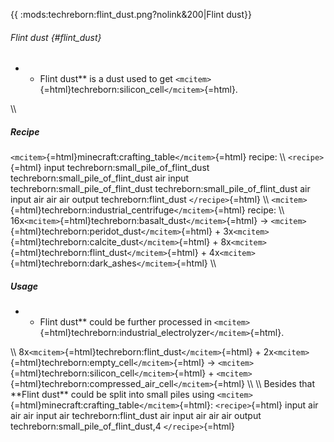 {{ :mods:techreborn:flint_dust.png?nolink&200\|Flint dust}}

###### Flint dust {#flint_dust}

-   -   Flint dust\*\* is a dust used to get
        `<mcitem>`{=html}techreborn:silicon_cell`</mcitem>`{=html}.

\\\\

##### Recipe

`<mcitem>`{=html}minecraft:crafting_table`</mcitem>`{=html} recipe: \\\\
`<recipe>`{=html} input techreborn:small_pile_of_flint_dust
techreborn:small_pile_of_flint_dust air input
techreborn:small_pile_of_flint_dust techreborn:small_pile_of_flint_dust
air input air air air output techreborn:flint_dust `</recipe>`{=html}
\\\\ `<mcitem>`{=html}techreborn:industrial_centrifuge`</mcitem>`{=html}
recipe: \\\\
16x`<mcitem>`{=html}techreborn:basalt_dust`</mcitem>`{=html} -\>
`<mcitem>`{=html}techreborn:peridot_dust`</mcitem>`{=html} +
3x`<mcitem>`{=html}techreborn:calcite_dust`</mcitem>`{=html} +
8x`<mcitem>`{=html}techreborn:flint_dust`</mcitem>`{=html} +
4x`<mcitem>`{=html}techreborn:dark_ashes`</mcitem>`{=html} \\\\

##### Usage

-   -   Flint dust\*\* could be further processed in
        `<mcitem>`{=html}techreborn:industrial_electrolyzer`</mcitem>`{=html}.

\\\\ 8x`<mcitem>`{=html}techreborn:flint_dust`</mcitem>`{=html} +
2x`<mcitem>`{=html}techreborn:empty_cell`</mcitem>`{=html} -\>
`<mcitem>`{=html}techreborn:silicon_cell`</mcitem>`{=html} +
`<mcitem>`{=html}techreborn:compressed_air_cell`</mcitem>`{=html} \\\\
\\\\ Besides that \*\*Flint dust\*\* could be split into small piles
using `<mcitem>`{=html}minecraft:crafting_table`</mcitem>`{=html}:
`<recipe>`{=html} input air air air input air techreborn:flint_dust air
input air air air output techreborn:small_pile_of_flint_dust,4
`</recipe>`{=html}
